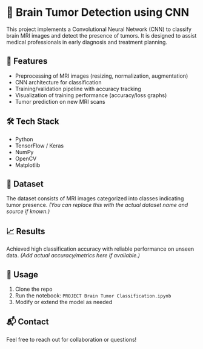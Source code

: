 # 🧠 Brain Tumor Detection using CNN

This project implements a Convolutional Neural Network (CNN) to classify brain MRI images and detect the presence of tumors. It is designed to assist medical professionals in early diagnosis and treatment planning.

## 🚀 Features
- Preprocessing of MRI images (resizing, normalization, augmentation)
- CNN architecture for classification
- Training/validation pipeline with accuracy tracking
- Visualization of training performance (accuracy/loss graphs)
- Tumor prediction on new MRI scans

## 🛠️ Tech Stack
- Python
- TensorFlow / Keras
- NumPy
- OpenCV
- Matplotlib

## 📁 Dataset
The dataset consists of MRI images categorized into classes indicating tumor presence. *(You can replace this with the actual dataset name and source if known.)*

## 📈 Results
Achieved high classification accuracy with reliable performance on unseen data. *(Add actual accuracy/metrics here if available.)*

## 🧪 Usage
1. Clone the repo  
2. Run the notebook: `PROJECT Brain Tumor Classification.ipynb`  
3. Modify or extend the model as needed

## 📬 Contact
Feel free to reach out for collaboration or questions!
